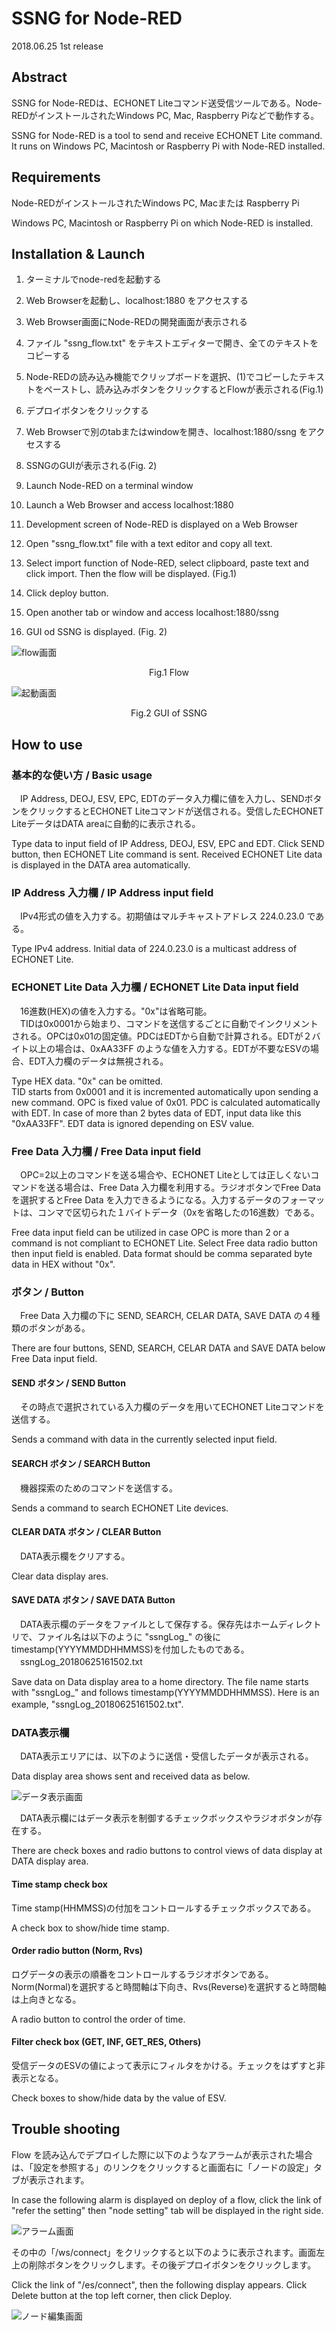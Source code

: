 # SSNG for Node-RED

2018.06.25 1st release    

## Abstract
SSNG for Node-REDは、ECHONET Liteコマンド送受信ツールである。Node-REDがインストールされたWindows PC, Mac, Raspberry Piなどで動作する。  

SSNG for Node-RED is a tool to send and receive ECHONET Lite command. It runs on Windows PC, Macintosh or Raspberry Pi with Node-RED installed.

## Requirements
Node-REDがインストールされたWindows PC, Macまたは Raspberry Pi  

Windows PC, Macintosh or Raspberry Pi on which Node-RED is installed.

## Installation & Launch
1. ターミナルでnode-redを起動する  
2. Web Browserを起動し、localhost:1880 をアクセスする  
3. Web Browser画面にNode-REDの開発画面が表示される  
4. ファイル "ssng_flow.txt" をテキストエディターで開き、全てのテキストをコピーする  
5. Node-REDの読み込み機能でクリップボードを選択、(1)でコピーしたテキストをペーストし、読み込みボタンをクリックするとFlowが表示される(Fig.1)  
6. デプロイボタンをクリックする  
7. Web Browserで別のtabまたはwindowを開き、localhost:1880/ssng をアクセスする  
8. SSNGのGUIが表示される(Fig. 2)  


1. Launch Node-RED on a terminal window  
2. Launch a Web Browser and access localhost:1880  
3. Development screen of Node-RED is displayed on a Web Browser  
4. Open "ssng_flow.txt" file with a text editor and copy all text.  
5. Select import function of Node-RED, select clipboard, paste text and click import. Then the flow will be displayed. (Fig.1)  
6. Click deploy button.  
7. Open another tab or window and access localhost:1880/ssng  
8. GUI od SSNG is displayed. (Fig. 2)  

![flow画面](_graphics/flow.png)  
<div style="text-align: center;">Fig.1 Flow</div>


![起動画面](_graphics/gui1.png)  
<div style="text-align: center;">Fig.2 GUI of SSNG</div>


## How to use
### 基本的な使い方 / Basic usage
　IP Address, DEOJ, ESV, EPC, EDTのデータ入力欄に値を入力し、SENDボタンをクリックするとECHONET Liteコマンドが送信される。受信したECHONET LiteデータはDATA areaに自動的に表示される。  

Type data to input field of IP Address, DEOJ, ESV, EPC and EDT. Click SEND button, then ECHONET Lite command is sent. Received ECHONET Lite data is displayed in the DATA area automatically.

### IP Address 入力欄 / IP Address input field
　IPv4形式の値を入力する。初期値はマルチキャストアドレス 224.0.23.0 である。  

Type IPv4 address. Initial data of 224.0.23.0 is a multicast address of ECHONET Lite.

### ECHONET Lite Data 入力欄 / ECHONET Lite Data input field
　16進数(HEX)の値を入力する。"0x"は省略可能。  
　TIDは0x0001から始まり、コマンドを送信するごとに自動でインクリメントされる。OPCは0x01の固定値。PDCはEDTから自動で計算される。EDTが２バイト以上の場合は、0xAA33FF のような値を入力する。EDTが不要なESVの場合、EDT入力欄のデータは無視される。  

Type HEX data. "0x" can be omitted.  
TID starts from 0x0001 and it is incremented automatically upon sending a new command. OPC is fixed value of 0x01. PDC is calculated automatically with EDT. In case of more than 2 bytes data of EDT, input data like this "0xAA33FF". EDT data is ignored depending on ESV value.

### Free Data 入力欄 / Free Data input field
　OPC=2以上のコマンドを送る場合や、ECHONET Liteとしては正しくないコマンドを送る場合は、Free Data 入力欄を利用する。ラジオボタンでFree Dataを選択するとFree Data を入力できるようになる。入力するデータのフォーマットは、コンマで区切られた１バイトデータ（0xを省略したの16進数）である。

Free data input field can be utilized in case OPC is more than 2 or a command is not compliant to ECHONET Lite. Select Free data radio button then input field is enabled. Data format should be comma separated byte data in HEX without "0x".

### ボタン / Button
　Free Data 入力欄の下に SEND, SEARCH, CELAR DATA, SAVE DATA の４種類のボタンがある。  

There are four buttons, SEND, SEARCH, CELAR DATA and SAVE DATA below Free Data input field.

#### SEND ボタン / SEND Button
　その時点で選択されている入力欄のデータを用いてECHONET Liteコマンドを送信する。

Sends a command with data in the currently selected input field.

#### SEARCH ボタン / SEARCH Button
　機器探索のためのコマンドを送信する。

Sends a command to search ECHONET Lite devices.

#### CLEAR DATA ボタン / CLEAR Button
　DATA表示欄をクリアする。

Clear data display ares.

#### SAVE DATA ボタン / SAVE DATA Button
　DATA表示欄のデータをファイルとして保存する。保存先はホームディレクトリで、ファイル名は以下のように "ssngLog_" の後にtimestamp(YYYYMMDDHHMMSS)を付加したものである。
　ssngLog_20180625161502.txt

Save data on Data display area to a home directory. The file name starts with "ssngLog_" and follows timestamp(YYYYMMDDHHMMSS). Here is an example, "ssngLog_20180625161502.txt".
　
### DATA表示欄
　DATA表示エリアには、以下のように送信・受信したデータが表示される。  

Data display area shows sent and received data as below.

![データ表示画面](_graphics/gui2.png)  

　DATA表示欄にはデータ表示を制御するチェックボックスやラジオボタンが存在する。

There are check boxes and radio buttons to control views of data display at DATA display area.

#### Time stamp check box
Time stamp(HHMMSS)の付加をコントロールするチェックボックスである。

A check box to show/hide time stamp.

#### Order radio button (Norm, Rvs)
ログデータの表示の順番をコントロールするラジオボタンである。Norm(Normal)を選択すると時間軸は下向き、Rvs(Reverse)を選択すると時間軸は上向きとなる。

A radio button to control the order of time.

#### Filter check box (GET, INF, GET_RES, Others)
受信データのESVの値によって表示にフィルタをかける。チェックをはずすと非表示となる。

Check boxes to show/hide data by the value of ESV.

## Trouble shooting
Flow を読み込んでデプロイした際に以下のようなアラームが表示された場合は、「設定を参照する」のリンクをクリックすると画面右に「ノードの設定」タブが表示されます。

In case the following alarm is displayed on deploy of a flow, click the link of "refer the setting" then "node setting" tab will be displayed in the right side.

![アラーム画面](_graphics/ts1.png)  

その中の「/ws/connect」をクリックすると以下のように表示されます。画面左上の削除ボタンをクリックします。その後デプロイボタンをクリックします。

Click the link of "/es/connect", then the following display appears. Click Delete button at the top left corner, then click Deploy.

![ノード編集画面](_graphics/ts2.png)  
